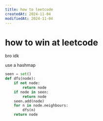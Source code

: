 ```yaml
---
title: how to leetcode
createdAt: 2024-11-04
modifiedAt: 2024-11-04
---
```


# how to win at leetcode

bro idk

use a hashmap

```python
seen = set()
def dfs(node):
    if not node:
        return node
    if node in seen:
        return node
    seen.add(node)
    for n in node.neighbours:
        dfs(n)
    return node
```
